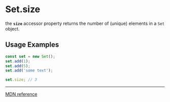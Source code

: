 # Set.size

the **`size`** accessor property returns the number of (unique) elements in a `Set` object.

## Usage Examples

```js
const set = new Set();
set.add(1);
set.add(5);
set.add('some text');

set.size; // 3
```

---

[MDN reference](https://developer.mozilla.org/en-US/docs/Web/JavaScript/Reference/Global_Objects/Set/size)

